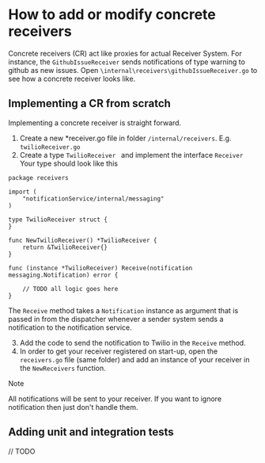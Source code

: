 # How to add or modify concrete receivers

Concrete receivers (CR) act like proxies for actual Receiver System. For instance, the `GithubIssueReceiver` sends 
notifications of type warning to github as new issues. Open `\internal\receivers\githubIssueReceiver.go` 
to see how a concrete receiver looks like. 

## Implementing a CR from scratch
Implementing a concrete receiver is straight forward.

1. Create a new *receiver.go file in folder `/internal/receivers`. E.g. `twilioReceiver.go`
2. Create a type `TwilioReceiver ` and implement the interface `Receiver`  
Your type should look like this
``` golang 
package receivers

import (
	"notificationService/internal/messaging"
)

type TwilioReceiver struct {
}

func NewTwilioReceiver() *TwilioReceiver {
	return &TwilioReceiver{}
}

func (instance *TwilioReceiver) Receive(notification messaging.Notification) error {

    // TODO all logic goes here
}
```

The `Receive` method takes a `Notification` instance as argument that is passed in from the dispatcher whenever 
a sender system sends a notification to the notification service.  

3. Add the code to send the notification to Twilio in the `Receive` method.
4. In order to get your receiver registered on start-up, open the `receivers.go` file (same folder) and add an instance of
your receiver in the `NewReceivers` function.

> [!NOTE]
> All notifications will be sent to your receiver. If you want to ignore notification then just don't handle them.

## Adding unit and integration tests

// TODO